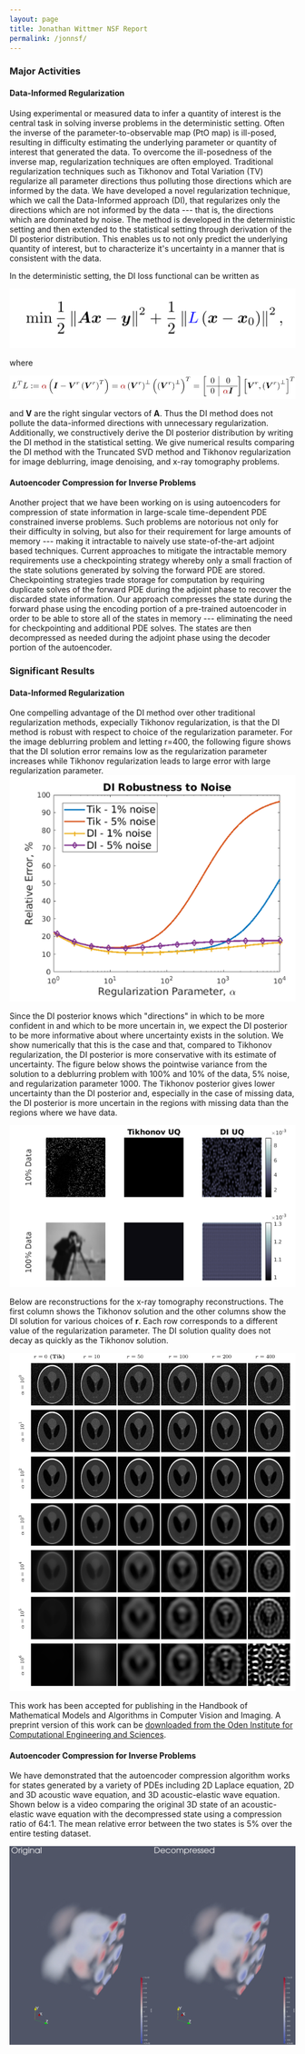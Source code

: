 ```yaml
---
layout: page
title: Jonathan Wittmer NSF Report
permalink: /jonnsf/
---
```


### Major Activities 
#### Data-Informed Regularization<a name="di-heading"></a>
Using experimental or measured data to infer a quantity of interest
is the central task in solving inverse problems in the deterministic
setting. Often the inverse of the parameter-to-observable map (PtO map)
is ill-posed, resulting in difficulty estimating the underlying
parameter or quantity of interest that generated the data.
To overcome the ill-posedness of the inverse map, regularization
techniques are often employed. Traditional regularization techniques
such as Tikhonov and Total Variation (TV) regularize all parameter
directions thus polluting those directions which are informed by the data.
We have developed a novel regularization technique, which we call the
Data-Informed approach (DI), that regularizes
only the directions which are not informed by the data --- that is, the
directions which are dominated by noise. The method is developed in the
deterministic setting and then extended to the statistical setting through derivation
of the DI posterior distribution. This enables us to not only predict the
underlying quantity of interest, but to characterize it's uncertainty in a
manner that is consistent with the data. 

In the deterministic setting, the DI loss functional can be written as 

![](/assets/figures/jon/equations/DI_loss.png)

where

![](/assets/figures/jon/equations/DI_LtL.png)

and **V** are the right singular vectors of **A**. Thus the DI method does not
pollute the data-informed directions with unnecessary regularization. Additionally,
we constructively derive the DI posterior distribution by writing the DI method in 
the statistical setting. 
We give numerical
results comparing the DI method with the Truncated SVD method and 
Tikhonov regularization for image deblurring, 
image denoising, and x-ray tomography problems. 

#### Autoencoder Compression for Inverse Problems <a name="compression-heading"></a>
Another project that we have been working on is using autoencoders for compression
of state information in large-scale time-dependent PDE constrained inverse problems.
Such problems
are notorious not only for their difficulty in solving, but also for their requirement
for large amounts of memory --- making it intractable to naively use state-of-the-art
adjoint based techniques. Current approaches to mitigate the intractable memory requirements
use a checkpointing strategy whereby only a small fraction of the state solutions generated
by solving the forward PDE are stored. Checkpointing strategies trade storage for computation
by requiring duplicate solves of the forward PDE during the adjoint phase to recover the
discarded state information. Our approach compresses the state during the forward phase
using the encoding portion of
a pre-trained autoencoder in order to be able to store all of the states in memory ---
eliminating the need for checkpointing and additional PDE solves. The states are then
decompressed as needed during the adjoint phase using the decoder portion of the autoencoder.


### Significant Results
#### Data-Informed Regularization
One compelling advantage of the DI method over other traditional regularization methods, expecially Tikhonov regularization, is that the DI method is robust with respect to choice of the regularization parameter. For the image deblurring problem and letting r=400, the following figure shows that the DI solution error remains low as the regularization parameter increases while Tikhonov regularization leads to large error with large regularization parameter. 
![](/assets/figures/jon/DI_robustness.png)

Since the DI posterior knows which "directions" in which to be more confident in and which 
to be more uncertain in, we expect the DI posterior to be more informative about where 
 uncertainty exists in the solution. We show numerically that this is the case and that, compared
to Tikhonov regularization, the DI posterior is more conservative with its estimate of uncertainty. The figure below shows the pointwise variance from the solution to a deblurring problem with 100% and 10% of the data, 5% noise, and regularization parameter 1000. The Tikhonov posterior gives lower uncertainty than the DI posterior and, especially in the case of missing data, the DI posterior is more uncertain in the regions with missing data than the regions where we have data. 

![](/assets/figures/jon/DI_UQ.png)

Below are reconstructions for the x-ray tomography reconstructions. The first column shows the Tikhonov solution and the other columns show the DI solution for various choices of **r**. Each row corresponds to a different value of the regularization parameter. The DI solution quality does not decay as quickly as the Tikhonov solution. 

![](/assets/figures/jon/DI_xray.png)



This work has been accepted for publishing
in the Handbook of Mathematical Models and Algorithms in Computer Vision and Imaging.
A preprint version of this work can be [downloaded from the Oden Institute for 
Computational Engineering and Sciences](https://www.oden.utexas.edu/media/reports/2020/2024.pdf). 



#### Autoencoder Compression for Inverse Problems

We have demonstrated that the autoencoder compression algorithm works for states generated by a variety of PDEs including 2D Laplace equation, 2D and 3D acoustic wave equation, and 3D acoustic-elastic wave equation. Shown below is a video comparing the original 3D state of an acoustic-elastic wave equation with the decompressed state using a compression ratio of 64:1. The mean relative error between the two states is 5% over the entire testing dataset. 


[![acoustic-elastic wave equation video](/assets/figures/jon/mangll_animation_frame.png)](/assets/figures/jon/mangll_animation_trimmed.ogv "Mangll video")

